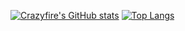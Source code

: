 [![Crazyfire's GitHub stats](https://github-readme-stats.vercel.app/api?username=fdff87554&count_private=true&show_icons=true&theme=synthwave)](https://github.com/anuraghazra/github-readme-stats)
[![Top Langs](https://github-readme-stats.vercel.app/api/top-langs/?username=fdff87554&layout=compact&theme=synthwave)](https://github.com/anuraghazra/github-readme-stats)
